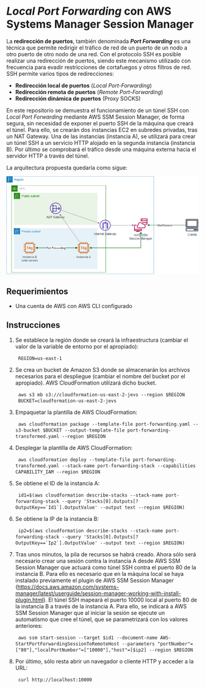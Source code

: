 # **<em>Local Port Forwarding</em> con AWS Systems Manager Session Manager**
La **redirección de puertos**, también denominada <em>**Port Forwarding**</em> es una técnica que permite redirigir el tráfico de red de un puerto de un nodo a otro puerto de otro nodo de una red. Con el protocolo SSH es posible realizar una redirección de puertos, siendo este mecanismo utilizado con frecuencia para evadir restricciones de cortafuegos y otros filtros de red. SSH permite varios tipos de redirecciones:

* **Redirección local de puertos** (<em>Local Port-Forwarding</em>)
* **Redirección remota de puertos** (<em>Remote Port-Forwarding</em>)
* **Redirección dinámica de puertos** (Proxy SOCKS)

En este repositorio se demuestra el funcionamiento de un túnel SSH con <em>Local Port Forwarding</em> mediante AWS SSM Session Manager, de forma segura, sin necesidad de exponer el puerto SSH de la máquina que creará el túnel. Para ello, se crearán dos instancias EC2 en subredes privadas, tras un NAT Gateway. Una de las instancias (instancia A), se utilizará para crear un túnel SSH a un servicio HTTP alojado en la segunda instancia (instancia B). Por último se comprobará el tráfico desde una máquina externa hacia el servidor HTTP a través del túnel.

La arquitectura propuesta quedaría como sigue:

![Arquitectura](images/port-forwarding.png)

## **Requerimientos**

* Una cuenta de AWS con AWS CLI configurado

## **Instrucciones**

1. Se establece la región donde se creará la infraestructura (cambiar el valor de la variable de entorno por el apropiado):
        
        REGION=us-east-1

2. Se crea un bucket de Amazon S3 donde se almacenarán los archivos necesarios para el despliegue (cambiar el nombre del bucket por el apropiado). AWS CloudFormation utilizará dicho bucket.

        aws s3 mb s3://cloudformation-us-east-2-jevs --region $REGION
        BUCKET=cloudformation-us-east-2-jevs

3. Empaquetar la plantilla de AWS CloudFormation:

        aws cloudformation package --template-file port-forwarding.yaml --s3-bucket $BUCKET --output-template-file port-forwarding-transformed.yaml --region $REGION

4. Desplegar la plantilla de AWS CloudFormation:

        aws cloudformation deploy --template-file port-forwarding-transformed.yaml --stack-name port-forwarding-stack --capabilities CAPABILITY_IAM --region $REGION

5. Se obtiene el ID de la instancia A:

        id1=$(aws cloudformation describe-stacks --stack-name port-forwarding-stack --query 'Stacks[0].Outputs[?OutputKey==`Id1`].OutputValue' --output text --region $REGION)

6. Se obtiene la IP de la instancia B:

        ip2=$(aws cloudformation describe-stacks --stack-name port-forwarding-stack --query 'Stacks[0].Outputs[?OutputKey==`Ip2`].OutputValue' --output text --region $REGION)

7. Tras unos minutos, la pila de recursos se habrá creado. Ahora sólo será necesario crear una sesión contra la instancia A desde AWS SSM Session Manager que actuará como túnel SSH contra el puerto 80 de la instancia B. Para ello es necesario que en la máquina local se haya instalado previamente el plugin de AWS SSM Session Manager (https://docs.aws.amazon.com/systems-manager/latest/userguide/session-manager-working-with-install-plugin.html). El túnel SSH mapeará el puerto 10000 local al puerto 80 de la instancia B a través de la instancia A. Para ello, se indicará a AWS SSM Session Manager que al iniciar la sesión se ejecute un automatismo que cree el túnel, que se parametrizará con los valores anteriores:

        aws ssm start-session --target $id1 --document-name AWS-StartPortForwardingSessionToRemoteHost --parameters "portNumber"=["80"],"localPortNumber"=["10000"],"host"=[$ip2] --region $REGION

8. Por último, sólo resta abrir un navegador o cliente HTTP y acceder a la URL:

        curl http://localhost:10000
